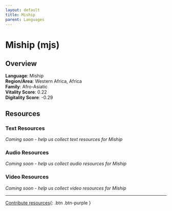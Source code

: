```yaml
---
layout: default
title: Miship
parent: Languages
---
```


# Miship (mjs)

## Overview

**Language**: Miship  
**Region/Area**: Western Africa, Africa  
**Family**: Afro-Asiatic  
**Vitality Score**: 0.22  
**Digitality Score**: -0.29  

## Resources

### Text Resources
*Coming soon - help us collect text resources for Miship*

### Audio Resources
*Coming soon - help us collect audio resources for Miship*

### Video Resources
*Coming soon - help us collect video resources for Miship*

---

[Contribute resources](https://fairtrain.github.io/){: .btn .btn-purple }
